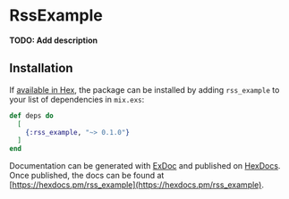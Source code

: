 # RssExample

**TODO: Add description**

## Installation

If [available in Hex](https://hex.pm/docs/publish), the package can be installed
by adding `rss_example` to your list of dependencies in `mix.exs`:

```elixir
def deps do
  [
    {:rss_example, "~> 0.1.0"}
  ]
end
```

Documentation can be generated with [ExDoc](https://github.com/elixir-lang/ex_doc)
and published on [HexDocs](https://hexdocs.pm). Once published, the docs can
be found at [https://hexdocs.pm/rss_example](https://hexdocs.pm/rss_example).

